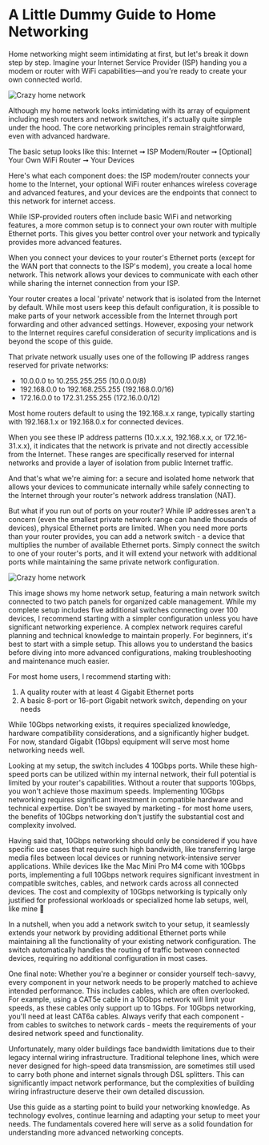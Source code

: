 # A Little Dummy Guide to Home Networking

Home networking might seem intimidating at first, but let's break it down step by step. Imagine your Internet Service Provider (ISP) handing you a modem or router with WiFi capabilities—and you're ready to create your own connected world.

![Crazy home network](images/20241211-04.png)

Although my home network looks intimidating with its array of equipment including mesh routers and network switches, it's actually quite simple under the hood. The core networking principles remain straightforward, even with advanced hardware.

The basic setup looks like this: Internet ➞ ISP Modem/Router ➞ [Optional] Your Own WiFi Router ➞ Your Devices

Here's what each component does: the ISP modem/router connects your home to the Internet, your optional WiFi router enhances wireless coverage and advanced features, and your devices are the endpoints that connect to this network for internet access.

While ISP-provided routers often include basic WiFi and networking features, a more common setup is to connect your own router with multiple Ethernet ports. This gives you better control over your network and typically provides more advanced features.

When you connect your devices to your router's Ethernet ports (except for the WAN port that connects to the ISP's modem), you create a local home network. This network allows your devices to communicate with each other while sharing the internet connection from your ISP.

Your router creates a local 'private' network that is isolated from the Internet by default. While most users keep this default configuration, it is possible to make parts of your network accessible from the Internet through port forwarding and other advanced settings. However, exposing your network to the Internet requires careful consideration of security implications and is beyond the scope of this guide.

That private network usually uses one of the following IP address ranges reserved for private networks:

- 10.0.0.0 to 10.255.255.255 (10.0.0.0/8)
- 192.168.0.0 to 192.168.255.255 (192.168.0.0/16)
- 172.16.0.0 to 172.31.255.255 (172.16.0.0/12)

Most home routers default to using the 192.168.x.x range, typically starting with 192.168.1.x or 192.168.0.x for connected devices.

When you see these IP address patterns (10.x.x.x, 192.168.x.x, or 172.16-31.x.x), it indicates that the network is private and not directly accessible from the Internet. These ranges are specifically reserved for internal networks and provide a layer of isolation from public Internet traffic.

And that's what we're aiming for: a secure and isolated home network that allows your devices to communicate internally while safely connecting to the Internet through your router's network address translation (NAT).

But what if you run out of ports on your router? While IP addresses aren't a concern (even the smallest private network range can handle thousands of devices), physical Ethernet ports are limited. When you need more ports than your router provides, you can add a network switch - a device that multiplies the number of available Ethernet ports. Simply connect the switch to one of your router's ports, and it will extend your network with additional ports while maintaining the same private network configuration.

![Crazy home network](images/20241211-03.png)

This image shows my home network setup, featuring a main network switch connected to two patch panels for organized cable management. While my complete setup includes five additional switches connecting over 100 devices, I recommend starting with a simpler configuration unless you have significant networking experience. A complex network requires careful planning and technical knowledge to maintain properly. For beginners, it's best to start with a simple setup. This allows you to understand the basics before diving into more advanced configurations, making troubleshooting and maintenance much easier.

For most home users, I recommend starting with:
1. A quality router with at least 4 Gigabit Ethernet ports
2. A basic 8-port or 16-port Gigabit network switch, depending on your needs

While 10Gbps networking exists, it requires specialized knowledge, hardware compatibility considerations, and a significantly higher budget. For now, standard Gigabit (1Gbps) equipment will serve most home networking needs well.

Looking at my setup, the switch includes 4 10Gbps ports. While these high-speed ports can be utilized within my internal network, their full potential is limited by your router's capabilities. Without a router that supports 10Gbps, you won't achieve those maximum speeds. Implementing 10Gbps networking requires significant investment in compatible hardware and technical expertise. Don't be swayed by marketing - for most home users, the benefits of 10Gbps networking don't justify the substantial cost and complexity involved.

Having said that, 10Gbps networking should only be considered if you have specific use cases that require such high bandwidth, like transferring large media files between local devices or running network-intensive server applications. While devices like the Mac Mini Pro M4 come with 10Gbps ports, implementing a full 10Gbps network requires significant investment in compatible switches, cables, and network cards across all connected devices. The cost and complexity of 10Gbps networking is typically only justified for professional workloads or specialized home lab setups, well, like mine 🤣

In a nutshell, when you add a network switch to your setup, it seamlessly extends your network by providing additional Ethernet ports while maintaining all the functionality of your existing network configuration. The switch automatically handles the routing of traffic between connected devices, requiring no additional configuration in most cases.

One final note: Whether you're a beginner or consider yourself tech-savvy, every component in your network needs to be properly matched to achieve intended performance. This includes cables, which are often overlooked. For example, using a CAT5e cable in a 10Gbps network will limit your speeds, as these cables only support up to 1Gbps. For 10Gbps networking, you'll need at least CAT6a cables. Always verify that each component - from cables to switches to network cards - meets the requirements of your desired network speed and functionality.

Unfortunately, many older buildings face bandwidth limitations due to their legacy internal wiring infrastructure. Traditional telephone lines, which were never designed for high-speed data transmission, are sometimes still used to carry both phone and internet signals through DSL splitters. This can significantly impact network performance, but the complexities of building wiring infrastructure deserve their own detailed discussion.

Use this guide as a starting point to build your networking knowledge. As technology evolves, continue learning and adapting your setup to meet your needs. The fundamentals covered here will serve as a solid foundation for understanding more advanced networking concepts.